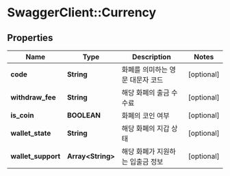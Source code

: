 # SwaggerClient::Currency

## Properties
Name | Type | Description | Notes
------------ | ------------- | ------------- | -------------
**code** | **String** | 화폐를 의미하는 영문 대문자 코드 | [optional] 
**withdraw_fee** | **String** | 해당 화폐의 출금 수수료 | [optional] 
**is_coin** | **BOOLEAN** | 화폐의 코인 여부 | [optional] 
**wallet_state** | **String** | 해당 화폐의 지갑 상태 | [optional] 
**wallet_support** | **Array&lt;String&gt;** | 해당 화폐가 지원하는 입출금 정보 | [optional] 


